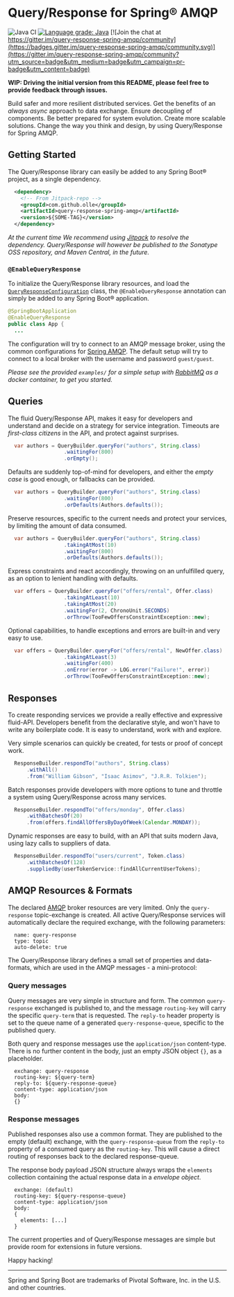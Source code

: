 Query/Response for Spring® AMQP
===============================

![Java CI](https://github.com/olle/spring-query-response-amqp/workflows/Java%20CI/badge.svg) [![Language grade: Java](https://img.shields.io/lgtm/grade/java/g/olle/query-response-spring-amqp.svg?logo=lgtm&logoWidth=18)](https://lgtm.com/projects/g/olle/query-response-spring-amqp/context:java) [![Join the chat at https://gitter.im/query-response-spring-amqp/community](https://badges.gitter.im/query-response-spring-amqp/community.svg)](https://gitter.im/query-response-spring-amqp/community?utm_source=badge&utm_medium=badge&utm_campaign=pr-badge&utm_content=badge)

**WIP: Driving the initial version from this README, please feel free to
       provide feedback through issues.**

Build safer and more resilient distributed services. Get the benefits of an
_always async_ approach to data exchange. Ensure decoupling of components. Be
better prepared for system evolution. Create more scalable solutions. Change the
way you think and design, by using Query/Response for Spring AMQP.

Getting Started
---------------

The Query/Response library can easily be added to any Spring Boot® project, as
a single dependency.

```xml
  <dependency>
    <!-- From Jitpack-repo -->
    <groupId>com.github.olle</groupId>
    <artifactId>query-response-spring-amqp</artifactId>
    <version>${SOME-TAG}</version>
  </dependency>
```

_At the current time We recommend using [Jitpack](https://jitpack.io) to
resolve the dependency. Query/Response will however be published to the
Sonatype OSS repository, and Maven Central, in the future._

### `@EnableQueryResponse`

To initialize the Query/Response library resources, and load the
[`QueryResponseConfiguration`] class, the `@EnableQueryResponse` annotation can
simply be added to any Spring Boot® application.

```java
@SpringBootApplication
@EnableQueryResponse
public class App {
  ...
```

The configuration will try to connect to an AMQP message broker, using the
common configurations for [Spring AMQP]. The default setup will try to connect
to a local broker with the username and password `guest/guest`.

_Please see the provided `examples/` for a simple setup with [RabbitMQ] as a
 docker container, to get you started._

  [`QueryResponseConfiguration`]: ./src/main/java/com/studiomediatech/queryresponse/QueryResponseConfiguration.java
  [Spring AMQP]: https://spring.io/projects/spring-amqp
  [RabbitMQ]: https://www.rabbitmq.com

Queries
-------

The fluid Query/Response API, makes it easy for developers and understand and
decide on a strategy for service integration. Timeouts are _first-class
citizens_ in the API, and protect against surprises.

```java
  var authors = QueryBuilder.queryFor("authors", String.class)
                  .waitingFor(800)
                  .orEmpty();
```

Defaults are suddenly top-of-mind for developers, and either the _empty case_
is good enough, or fallbacks can be provided.

```java
  var authors = QueryBuilder.queryFor("authors", String.class)
                  .waitingFor(800)
                  .orDefaults(Authors.defaults());
```

Preserve resources, specific to the current needs and protect your services,
by limiting the amount of data consumed.

```java
  var authors = QueryBuilder.queryFor("authors", String.class)
                  .takingAtMost(10)
                  .waitingFor(800)
                  .orDefaults(Authors.defaults());
```

Express constraints and react accordingly, throwing on an unfulfilled query, as
an option to lenient handling with defaults.

```java
  var offers = QueryBuilder.queryFor("offers/rental", Offer.class)
                  .takingAtLeast(10)
                  .takingAtMost(20)
                  .waitingFor(2, ChronoUnit.SECONDS)
                  .orThrow(TooFewOffersConstraintException::new);
```

Optional capabilities, to handle exceptions and errors are built-in and very
easy to use.

```java
  var offers = QueryBuilder.queryFor("offers/rental", NewOffer.class)
                  .takingAtLeast(3)
                  .waitingFor(400)
                  .onError(error -> LOG.error("Failure!", error))
                  .orThrow(TooFewOffersConstraintException::new);
```

Responses
---------

To create responding services we provide a really effective and expressive
fluid-API. Developers benefit from the declarative style, and won't have to
write any boilerplate code. It is easy to understand, work with and explore.

Very simple scenarios can quickly be created, for tests or proof of concept
work.

```java
  ResponseBuilder.respondTo("authors", String.class)
      .withAll()
      .from("William Gibson", "Isaac Asimov", "J.R.R. Tolkien");
```

Batch responses provide developers with more options to tune and throttle a
system using Query/Response across many services.

```java
  ResponseBuilder.respondTo("offers/monday", Offer.class)
      .withBatchesOf(20)
      .from(offers.findAllOffersByDayOfWeek(Calendar.MONDAY));
```

Dynamic responses are easy to build, with an API that suits modern Java, using
lazy calls to suppliers of data.

```java
  ResponseBuilder.respondTo("users/current", Token.class)
      .withBatchesOf(128)
      .suppliedBy(userTokenService::findAllCurrentUserTokens);
```

AMQP Resources & Formats
------------------------

The declared [AMQP] broker resources are very limited. Only the `query-response`
topic-exchange is created. All active Query/Response services will automatically
declare the required exchange, with the following parameters:

```
  name: query-response
  type: topic
  auto-delete: true
```

  [AMQP]: https://www.rabbitmq.com/protocol.html

The Query/Response library defines a small set of properties and data-formats,
which are used in the AMQP messages - a mini-protocol:

### Query messages

Query messages are very simple in structure and form. The common
`query-response` exchanged is published to, and the message `routing-key` will
carry the specific `query-term` that is requested. The `reply-to` header
property is set to the queue name of a generated `query-response-queue`,
specific to the published query.

Both query and response messages use the `application/json` content-type. There
is no further content in the body, just an empty JSON object `{}`, as a
placeholder.

```
  exchange: query-response
  routing-key: ${query-term}
  reply-to: ${query-response-queue}
  content-type: application/json
  body:
  {}
```

### Response messages

Published responses also use a common format. They are published to the empty
(default) exchange, with the `query-response-queue` from the `reply-to`
property of a consumed query as the `routing-key`. This will cause a direct
routing of responses back to the declared response-queue.

The response body payload JSON structure always wraps the `elements` collection
containing the actual response data in a _envelope object_.

```
  exchange: (default)
  routing-key: ${query-response-queue}
  content-type: application/json
  body:
  {
    elements: [...]
  }
```

The current properties and of Query/Response messages are simple but provide
room for extensions in future versions.

Happy hacking!

---

Spring and Spring Boot are trademarks of Pivotal Software, Inc. in the U.S. and
other countries.
